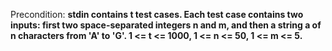 Precondition: **stdin contains t test cases. Each test case contains two inputs: first two space-separated integers n and m, and then a string a of n characters from 'A' to 'G'. 1 <= t <= 1000, 1 <= n <= 50, 1 <= m <= 5.**